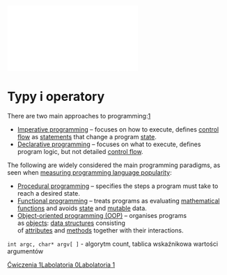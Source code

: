 ![2021_W01_wstep_typy_operatory](/Notatki/Semestr%201/Podstawy%20programowania/Wyk%C5%82ady/Wyk%C5%82ad%201/2021_W01_wstep_typy_operatory.pdf)

# Typy i operatory

There are two main approaches to programming:[1](https://en.wikipedia.org/wiki/Comparison_of_programming_paradigms#cite_note-1)

-   [Imperative programming](https://en.wikipedia.org/wiki/Imperative_programming "Imperative programming") – focuses on how to execute, defines [control flow](https://en.wikipedia.org/wiki/Control_flow "Control flow") as [statements](https://en.wikipedia.org/wiki/Statement_(programming) "Statement (programming)") that change a program [state](https://en.wikipedia.org/wiki/State_(computer_science) "State (computer science)").
-   [Declarative programming](https://en.wikipedia.org/wiki/Declarative_programming "Declarative programming") – focuses on what to execute, defines program logic, but not detailed [control flow](https://en.wikipedia.org/wiki/Control_flow "Control flow").

The following are widely considered the main programming paradigms, as seen when [measuring programming language popularity](https://en.wikipedia.org/wiki/Measuring_programming_language_popularity "Measuring programming language popularity"):

-   [Procedural programming](https://en.wikipedia.org/wiki/Procedural_programming "Procedural programming") – specifies the steps a program must take to reach a desired state.
-   [Functional programming](https://en.wikipedia.org/wiki/Functional_programming "Functional programming") – treats programs as evaluating [mathematical functions](https://en.wikipedia.org/wiki/Function_(mathematics) "Function (mathematics)") and avoids [state](https://en.wikipedia.org/wiki/Program_state "Program state") and [mutable](https://en.wikipedia.org/wiki/Immutable_object "Immutable object") data.
-   [Object-oriented programming (OOP)](https://en.wikipedia.org/wiki/Object-oriented_programming "Object-oriented programming") – organises programs as [objects](https://en.wikipedia.org/wiki/Object_(computer_science) "Object (computer science)"): [data structures](https://en.wikipedia.org/wiki/Data_structure "Data structure") consisting of [attributes](https://en.wikipedia.org/wiki/Attribute_(computing) "Attribute (computing)") and [methods](https://en.wikipedia.org/wiki/Method_(computer_science) "Method (computer science)") together with their interactions.


`int argc, char* argv[ ]` - algorytm count, tablica wskaźnikowa wartości argumentów

[Ćwiczenia 1](/Notatki/Semestr%201/Podstawy%20programowania/%C4%86wiczenia/%C4%86wiczenia%201/%C4%86wiczenia%201.md)[Labolatoria 0](/Notatki/Semestr%201/Podstawy%20programowania/Labolatoria/Labolatoria%200/Labolatoria%200.md)[Labolatoria 1](/Notatki/Semestr%201/Podstawy%20programowania/Labolatoria/Labolatoria%201/Labolatoria%201.md)
